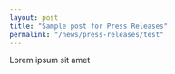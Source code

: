 ```yaml
---
layout: post
title: "Sample post for Press Releases"
permalink: "/news/press-releases/test"
---
```

Lorem ipsum sit amet
